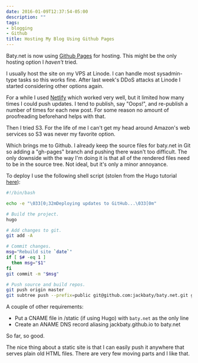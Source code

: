 ```yaml
---
date: 2016-01-09T12:37:54-05:00
description: ""
tags:
- blogging
- Github
title: Hosting My Blog Using Github Pages
---
```


Baty.net is now using [Github Pages](https://pages.github.com) for hosting. This
might be the only hosting option I _haven't_ tried.

I usually host the site on my VPS at Linode. I can handle most sysadmin-type
tasks so this works fine. After last week's DDoS attacks at Linode I started
considering other options again.

<!--more-->

For a while I used [Netlify](https://www.netlify.com) which worked very
well, but it limited how many times I could push updates. I tend to publish,
say "Oops!", and re-publish a number of times for each new post. For some reason
no amount of proofreading beforehand helps with that.

Then I tried S3. For the life of me I can't get my head around Amazon's web
services so S3 was never my favorite option.

Which brings me to Github. I already keep the source files for baty.net in Git
so adding a "gh-pages" branch and pushing there wasn't too difficult. The only
downside with the way I'm doing it is that all of the rendered files need to be
in the source tree. Not ideal, but it's only a minor annoyance.

To deploy I use the following shell script (stolen from the Hugo tutorial
[here](http://gohugo.io/tutorials/github-pages-blog/)):

~~~bash
#!/bin/bash

echo -e "\033[0;32mDeploying updates to GitHub...\033[0m"

# Build the project.
hugo

# Add changes to git.
git add -A

# Commit changes.
msg="Rebuild site `date`"
if [ $# -eq 1 ]
  then msg="$1"
fi
git commit -m "$msg"

# Push source and build repos.
git push origin master
git subtree push --prefix=public git@github.com:jackbaty/baty.net.git gh-pages
~~~

A couple of other requirements:

- Put a CNAME file in /static (if using Hugo) with `baty.net` as the only line
- Create an ANAME DNS record aliasing jackbaty.github.io to baty.net

So far, so good.

The nice thing about a static site is that I can easily push it
anywhere that serves plain old HTML files. There are very few moving parts
and I like that.
